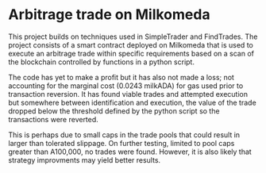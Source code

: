 # Arbitrage trade on Milkomeda

This project builds on techniques used in SimpleTrader and FindTrades. The project consists of a smart contract deployed on Milkomeda that is used to execute an arbitrage trade within specific requirements based on a scan of the blockchain controlled by functions in a python script.

The code has yet to make a profit but it has also not made a loss; not accounting for the marginal cost (0.0243 milkADA) for gas used prior to transaction reversion. It has found viable trades and attempted execution but somewhere between identification and execution, the value of the trade dropped below the threshold defined by the python script so the transactions were reverted.

This is perhaps due to small caps in the trade pools that could result in larger than tolerated slippage. On further testing, limited to pool caps greater than A100,000, no trades were found. However, it is also likely that strategy improvments may yield better results.

